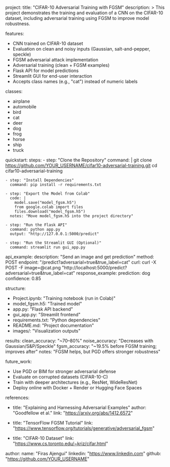 project:
  title: "CIFAR-10 Adversarial Training with FGSM"
  description: >
    This project demonstrates the training and evaluation of a CNN on the CIFAR-10 dataset,
    including adversarial training using FGSM to improve model robustness.

features:
  - CNN trained on CIFAR-10 dataset
  - Evaluation on clean and noisy inputs (Gaussian, salt-and-pepper, speckle)
  - FGSM adversarial attack implementation
  - Adversarial training (clean + FGSM examples)
  - Flask API for model predictions
  - Streamlit GUI for end-user interaction
  - Accepts class names (e.g., "cat") instead of numeric labels

classes:
  - airplane
  - automobile
  - bird
  - cat
  - deer
  - dog
  - frog
  - horse
  - ship
  - truck

quickstart:
  steps:
    - step: "Clone the Repository"
      command: |
        git clone https://github.com/YOUR_USERNAME/cifar10-adversarial-training.git
        cd cifar10-adversarial-training

    - step: "Install Dependencies"
      command: pip install -r requirements.txt

    - step: "Export the Model from Colab"
      code: |
        model.save("model_fgsm.h5")
        from google.colab import files
        files.download("model_fgsm.h5")
      notes: "Move model_fgsm.h5 into the project directory"

    - step: "Run the Flask API"
      command: python app.py
      output: "http://127.0.0.1:5000/predict"

    - step: "Run the Streamlit GUI (Optional)"
      command: streamlit run gui_app.py

api_example:
  description: "Send an image and get prediction"
  method: POST
  endpoint: "/predict?adversarial=true&true_label=cat"
  curl: curl -X POST -F image=@cat.png "http://localhost:5000/predict?adversarial=true&true_label=cat"
  response_example:
    prediction: dog
    confidence: 0.85

structure:
  - Project.ipynb: "Training notebook (run in Colab)"
  - model_fgsm.h5: "Trained model"
  - app.py: "Flask API backend"
  - gui_app.py: "Streamlit frontend"
  - requirements.txt: "Python dependencies"
  - README.md: "Project documentation"
  - images/: "Visualization outputs"

results:
  clean_accuracy: "~70–80%"
  noise_accuracy: "Decreases with Gaussian/S&P/Speckle"
  fgsm_accuracy: "~19.5% before FGSM training; improves after"
  notes: "FGSM helps, but PGD offers stronger robustness"

future_work:
  - Use PGD or BIM for stronger adversarial defense
  - Evaluate on corrupted datasets (CIFAR-10-C)
  - Train with deeper architectures (e.g., ResNet, WideResNet)
  - Deploy online with Docker + Render or Hugging Face Spaces

references:
  - title: "Explaining and Harnessing Adversarial Examples"
    author: "Goodfellow et al."
    link: "https://arxiv.org/abs/1412.6572"

  - title: "TensorFlow FGSM Tutorial"
    link: "https://www.tensorflow.org/tutorials/generative/adversarial_fgsm"

  - title: "CIFAR-10 Dataset"
    link: "https://www.cs.toronto.edu/~kriz/cifar.html"

author:
  name: "Firas Ajengui"
  linkedin: "https://www.linkedin.com"
  github: "https://github.com/YOUR_USERNAME"
